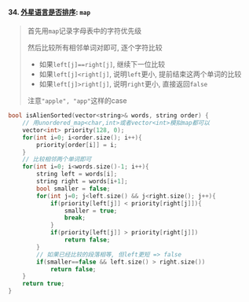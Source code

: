 #### 34. [外星语言是否排序](https://leetcode.cn/problems/lwyVBB/): `map`

> 首先用`map`记录字母表中的字符优先级
> 
> 然后比较所有相邻单词对即可, 逐个字符比较
> - 如果`left[j]==right[j]`, 继续下一位比较
> - 如果`left[j]<right[j]`, 说明`left`更小, 提前结束这两个单词的比较
> - 如果`left[j]>right[j]`, 说明`right`更小, 直接返回`false`
> 
> 注意`"apple", "app"`这样的case

```CPP
bool isAlienSorted(vector<string>& words, string order) {
    // 用unordered_map<char,int>或者vector<int>模拟map都可以
    vector<int> priority(128, 0);
    for(int i=0; i<order.size(); i++){
        priority[order[i]] = i;
    }
    // 比较相邻两个单词即可
    for(int i=0; i<words.size()-1; i++){
        string left = words[i];
        string right = words[i+1];
        bool smaller = false;
        for(int j=0; j<left.size() && j<right.size(); j++){
            if(priority[left[j]] < priority[right[j]]){
                smaller = true;
                break;
            }
            if(priority[left[j]] > priority[right[j]])
                return false;
        }
        // 如果已经比较的段落相等, 但left更短 => false
        if(smaller==false && left.size() > right.size())
            return false; 
    }
    return true;
}
```